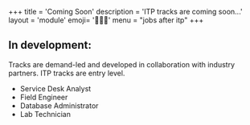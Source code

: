 +++
title = 'Coming Soon'
description = 'ITP tracks are coming soon...'
layout = 'module'
emoji= '👷🏽‍♀️'
menu = "jobs after itp"
+++

## In development:

Tracks are demand-led and developed in collaboration with industry partners. ITP tracks are entry level.

- Service Desk Analyst
- Field Engineer
- Database Administrator
- Lab Technician
